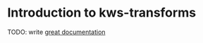 # Introduction to kws-transforms

TODO: write [great documentation](http://jacobian.org/writing/what-to-write/)
